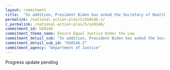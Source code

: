 ```yaml
---
layout: commitment
title:  "In addition, President Biden has asked the Secretary of Health and Human Services and the Attorney General to initiate a process to review how marijuana is scheduled under Federal law."
permalink: /national-action-plan/5/US0146-2/
c_permalink: /national-action-plan/5/us0146/
commitment_id: US0146
commitment_theme_name: Ensure Equal Justice Under the Law
commitment_detail_sub: "In addition, President Biden has asked the Secretary of Health and Human Services and the Attorney General to initiate a process to review how marijuana is scheduled under Federal law."
commitment_detail_sub_id: "US0146.2"
commitment_agency: "Department of Justice"
---
```


Progress update pending